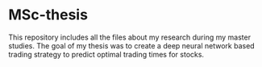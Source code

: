 # MSc-thesis

This repository includes all the files about my research during my master studies. The goal of my thesis was to create a deep neural network based trading strategy to predict optimal trading times for stocks. 
